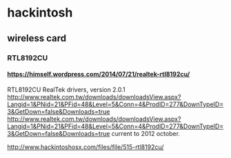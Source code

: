 # hackintosh

## wireless card

### RTL8192CU

#### https://himself.wordpress.com/2014/07/21/realtek-rtl8192cu/
RTL8192CU RealTek drivers, version 2.0.1
http://www.realtek.com.tw/downloads/downloadsView.aspx?Langid=1&PNid=21&PFid=48&Level=5&Conn=4&ProdID=277&DownTypeID=3&GetDown=false&Downloads=true
http://www.realtek.com.tw/downloads/downloadsView.aspx?Langid=1&PNid=21&PFid=48&Level=5&Conn=4&ProdID=277&DownTypeID=3&GetDown=false&Downloads=true
current to 2012 october.

http://www.hackintoshosx.com/files/file/515-rtl8192cu/